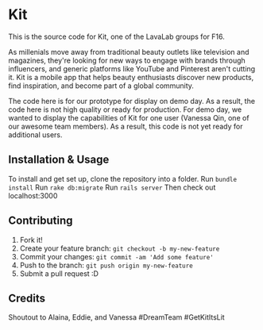 # Kit

This is the source code for Kit, one of the LavaLab groups for F16. 

As millenials move away from traditional beauty outlets like television and magazines, they're looking for new ways to engage with brands through influencers, and generic platforms like YouTube and Pinterest aren't cutting it. Kit is a mobile app that helps beauty enthusiasts discover new products, find inspiration, and become part of a global community.

The code here is for our prototype for display on demo day. As a result, the code here is not high quality or ready for production. For demo day, we wanted to display the capabilities of Kit for one user (Vanessa Qin, one of our awesome team members). As a result, this code is not yet ready for additional users.

## Installation & Usage

To install and get set up, clone the repository into a folder.
Run `bundle install`
Run `rake db:migrate`
Run `rails server`
Then check out localhost:3000

## Contributing

1. Fork it!
2. Create your feature branch: `git checkout -b my-new-feature`
3. Commit your changes: `git commit -am 'Add some feature'`
4. Push to the branch: `git push origin my-new-feature`
5. Submit a pull request :D

## Credits

Shoutout to Alaina, Eddie, and Vanessa #DreamTeam #GetKitItsLit

